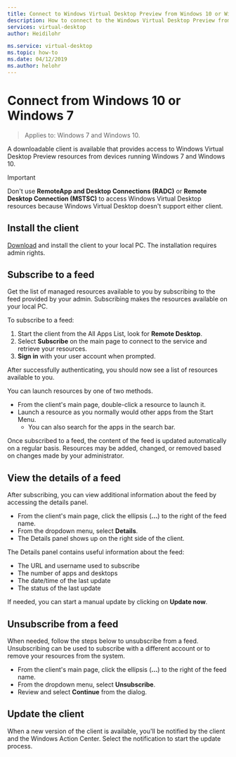 ```yaml
---
title: Connect to Windows Virtual Desktop Preview from Windows 10 or Windows 7 - Azure
description: How to connect to the Windows Virtual Desktop Preview from Windows 10 or Windows 7.
services: virtual-desktop
author: Heidilohr

ms.service: virtual-desktop
ms.topic: how-to
ms.date: 04/12/2019
ms.author: helohr
---
```

# Connect from Windows 10 or Windows 7

> Applies to: Windows 7 and Windows 10.

A downloadable client is available that provides access to Windows Virtual Desktop Preview resources from devices running Windows 7 and Windows 10.

> [!IMPORTANT]
> Don't use **RemoteApp and Desktop Connections (RADC)** or **Remote Desktop Connection (MSTSC)** to access Windows Virtual Desktop resources because Windows Virtual Desktop doesn't support either client.

## Install the client

[Download](https://go.microsoft.com/fwlink/?linkid=2068602) and install the client to your local PC. The installation requires admin rights.

## Subscribe to a feed

Get the list of managed resources available to you by subscribing to the feed provided by your admin. Subscribing makes the resources available on your local PC.

To subscribe to a feed:

1. Start the client from the All Apps List, look for **Remote Desktop**.
1. Select **Subscribe** on the main page to connect to the service and retrieve your resources.
1. **Sign in** with your user account when prompted.

After successfully authenticating, you should now see a list of resources available to you.

You can launch resources by one of two methods.

- From the client's main page, double-click a resource to launch it.
- Launch a resource as you normally would other apps from the Start Menu.
  - You can also search for the apps in the search bar.

Once subscribed to a feed, the content of the feed is updated automatically on a regular basis. Resources may be added, changed, or removed based on changes made by your administrator.

## View the details of a feed

After subscribing, you can view additional information about the feed by accessing the details panel.

- From the client's main page, click the ellipsis (**...**) to the right of the feed name.
- From the dropdown menu, select **Details**.
- The Details panel shows up on the right side of the client.

The Details panel contains useful information about the feed:

- The URL and username used to subscribe
- The number of apps and desktops
- The date/time of the last update
- The status of the last update

If needed, you can start a manual update by clicking on **Update now**.

## Unsubscribe from a feed

When needed, follow the steps below to unsubscribe from a feed. Unsubscribing can be used to subscribe with a different account or to remove your resources from the system.

- From the client's main page, click the ellipsis (**...**) to the right of the feed name.
- From the dropdown menu, select **Unsubscribe**.
- Review and select **Continue** from the dialog.

## Update the client

When a new version of the client is available, you'll be notified by the client and the Windows Action Center. Select the notification to start the update process.
